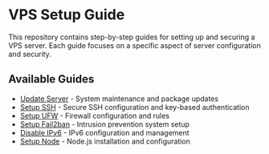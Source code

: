 # VPS Setup Guide

This repository contains step-by-step guides for setting up and securing a VPS server. Each guide focuses on a specific aspect of server configuration and security.

## Available Guides

- [Update Server](update-server.md) - System maintenance and package updates
- [Setup SSH](setup-ssh.md) - Secure SSH configuration and key-based authentication
- [Setup UFW](setup-ufw.md) - Firewall configuration and rules
- [Setup Fail2ban](setup-fail2ban.md) - Intrusion prevention system setup
- [Disable IPv6](disable-ipv6.md) - IPv6 configuration and management
- [Setup Node](setup-node.md) - Node.js installation and configuration